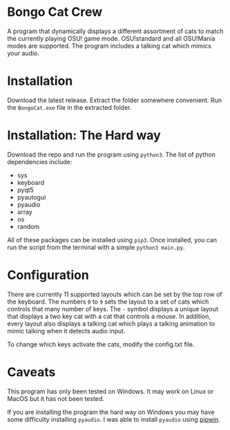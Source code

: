 # Bongo Cat Crew
A program that dynamically displays a different assortment of cats to match the currently playing OSU! game mode.
OSU!standard and all OSU!Mania modes are supported. The program includes a talking cat which mimics your audio.

# Installation
Download the latest release.
Extract the folder somewhere convenient.
Run the `BongoCat.exe` file in the extracted folder.

# Installation: The Hard way
Download the repo and run the program using `python3`. The list of python dependencies include:
* sys
* keyboard
* pyqt5
* pyautogui
* pyaudio
* array
* os
* random

All of these packages can be installed using `pip3`.
Once installed, you can run the script from the terminal with a simple `python3 main.py`.


# Configuration
There are currently 11 supported layouts which can be set by the top row of the keyboard. The numbers `0` to `9` sets the
layout to a set of cats which controls that many number of keys. The `-` symbol displays a unique layout that displays
a two key cat with a cat that controls a mouse. In addition, every layout also displays a talking cat which plays a
talking animation to mimic talking when it detects audio input.

To change which keys activate the cats, modify the config.txt file.

# Caveats
This program has only been tested on Windows. It may work on Linux or MacOS but it has not been tested.

If you are installing the program the hard way on Windows you may have some difficulty installing `pyaudio`. I was able
to install `pyaudio` using [pipwin](https://stackoverflow.com/questions/52283840/i-cant-install-pyaudio-on-windows-how-to-solve-error-microsoft-visual-c-14).
